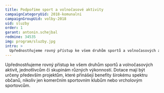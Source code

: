 ```yaml
---
title: Podpoříme sport a volnočasové aktivity
campaignCategoryUid: 2018-komunalni
campaignGroupUid: volby-2018
uid: sluzby
order: 1
garant: antonin.schejbal
redmine: 34535
img: program/sluzby.jpg
intro: >
  Upřednostňujeme rovný přístup ke všem druhům sportů a volnočasových aktivit, jednotlivcům či skupinám různých výkonností. Dotace mají být určeny především projektům, které přinášejí benefity širokému spektru občanů, nikoliv jen komerčním sportovním klubům nebo vrcholovým sportovcům.
---
```


Upřednostňujeme rovný přístup ke všem druhům sportů a volnočasových aktivit, jednotlivcům či skupinám různých výkonností. Dotace mají být určeny především projektům, které přinášejí benefity širokému spektru občanů, nikoliv jen komerčním sportovním klubům nebo vrcholovým sportovcům.
